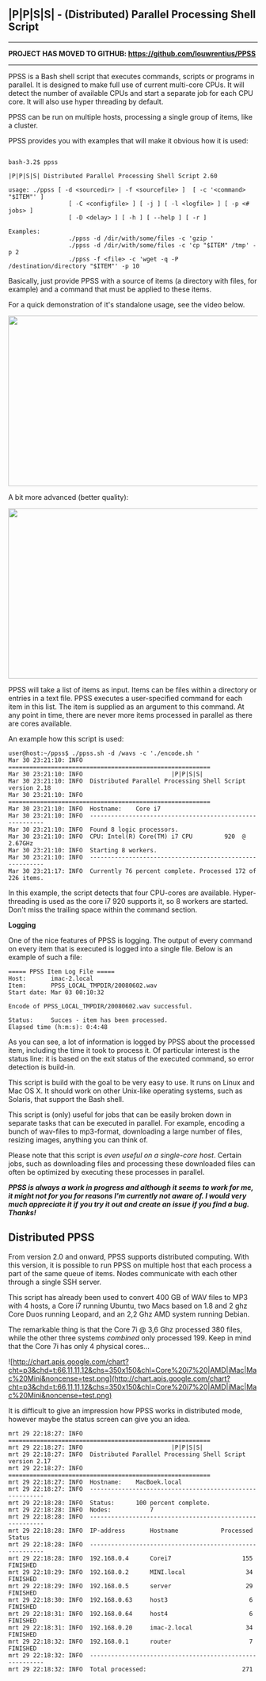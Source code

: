 ## |P|P|S|S| - (Distributed) Parallel Processing Shell Script ##


---


**PROJECT HAS MOVED TO GITHUB:
https://github.com/louwrentius/PPSS**


---


PPSS is a Bash shell script that executes commands, scripts or programs in parallel. It is designed to make full use of current multi-core CPUs. It will detect the number of available CPUs and start a separate job for each CPU core. It will also use hyper threading by default.

PPSS can be run on multiple hosts, processing a single group of items, like a cluster.

PPSS provides you with examples that will make it obvious how it is used:

```

bash-3.2$ ppss

|P|P|S|S| Distributed Parallel Processing Shell Script 2.60

usage: ./ppss [ -d <sourcedir> | -f <sourcefile> ]  [ -c '<command> "$ITEM"' ]
                 [ -C <configfile> ] [ -j ] [ -l <logfile> ] [ -p <# jobs> ]
                 [ -D <delay> ] [ -h ] [ --help ] [ -r ] 

Examples:
                 ./ppss -d /dir/with/some/files -c 'gzip '
                 ./ppss -d /dir/with/some/files -c 'cp "$ITEM" /tmp' -p 2
                 ./ppss -f <file> -c 'wget -q -P /destination/directory "$ITEM"' -p 10

```

Basically, just provide PPSS with a source of items (a directory with files, for example) and a command that must be applied to these items.

For a quick demonstration of it's standalone usage, see the video below.

<a href='http://www.youtube.com/watch?feature=player_embedded&v=32PwsARbePw' target='_blank'><img src='http://img.youtube.com/vi/32PwsARbePw/0.jpg' width='600px' height=344 /></a>

A bit more advanced (better quality):

<a href='http://www.youtube.com/watch?feature=player_embedded&v=AdwZlW1eZ6A' target='_blank'><img src='http://img.youtube.com/vi/AdwZlW1eZ6A/0.jpg' width='600px' height=344 /></a>

PPSS will take a list of items as input. Items can be files within a directory or entries in a text file. PPSS
executes a user-specified command for each item in this list. The item is supplied as an argument to this command. At any point in time, there are never more items processed in parallel as there are cores available.

An example how this script is used:

```
user@host:~/ppss$ ./ppss.sh -d /wavs -c './encode.sh ' 
Mar 30 23:21:10: INFO  =========================================================
Mar 30 23:21:10: INFO                         |P|P|S|S|                         
Mar 30 23:21:10: INFO  Distributed Parallel Processing Shell Script version 2.18
Mar 30 23:21:10: INFO  =========================================================
Mar 30 23:21:10: INFO  Hostname:	Core i7
Mar 30 23:21:10: INFO  ---------------------------------------------------------
Mar 30 23:21:10: INFO  Found 8 logic processors.
Mar 30 23:21:10: INFO  CPU: Intel(R) Core(TM) i7 CPU         920  @ 2.67GHz
Mar 30 23:21:10: INFO  Starting 8 workers.
Mar 30 23:21:10: INFO  ---------------------------------------------------------
Mar 30 23:21:17: INFO  Currently 76 percent complete. Processed 172 of 226 items.
```

In this example, the script detects that four CPU-cores are available. Hyper-threading is used as the core i7 920 supports it, so 8 workers are started. Don't miss the trailing space within the command section.

**Logging**

One of the nice features of PPSS is logging. The output of every command on every item that is executed is logged into a single file. Below is an example of such a file:

```
===== PPSS Item Log File =====
Host:		imac-2.local
Item:		PPSS_LOCAL_TMPDIR/20080602.wav
Start date:	Mar 03 00:10:32

Encode of PPSS_LOCAL_TMPDIR/20080602.wav successful.

Status:		Succes - item has been processed.
Elapsed time (h:m:s): 0:4:48
```

As you can see, a lot of information is logged by PPSS about the processed item, including the time it took to process it. Of particular interest is the status line: it is based on the exit status of the executed command, so error detection is build-in.

This script is build with the goal to be very easy to use. It runs on Linux and Mac OS X. It should work on other Unix-like operating systems, such as Solaris, that support the Bash shell.

This script is (only) useful for jobs that can be easily broken down in separate tasks that can be executed in parallel. For example, encoding a bunch of wav-files to mp3-format, downloading a large number of files, resizing images, anything you can think of.

Please note that this script is _even useful on a single-core host_. Certain jobs, such as downloading files and processing these downloaded files can often be optimized by executing these processes in parallel.

**_PPSS is always a work in progress and although it seems to work for me, it might not for you for reasons I'm currently not aware of. I would very much appreciate it if you try it out and create an issue if you find a bug. Thanks!_**

## Distributed PPSS ##

From version 2.0 and onward, PPSS supports distributed computing. With this version, it is possible to run PPSS on multiple host that each process a part of the same queue of items. Nodes communicate with each other through a single SSH server.

This script has already been used to convert 400 GB of WAV files to MP3 with 4 hosts, a Core i7 running Ubuntu, two Macs based on 1.8 and 2 ghz Core Duos running Leopard, and an 2,2 Ghz AMD system running Debian.

The remarkable thing is that the Core 7i @ 3,6 Ghz processed 380 files, while the other three systems _combined_ only processed 199. Keep in mind that the Core 7i has only 4 physical cores...

![http://chart.apis.google.com/chart?cht=p3&chd=t:66,11,11,12&chs=350x150&chl=Core%20i7%20|AMD|iMac|Mac%20Mini&noncense=test.png](http://chart.apis.google.com/chart?cht=p3&chd=t:66,11,11,12&chs=350x150&chl=Core%20i7%20|AMD|iMac|Mac%20Mini&noncense=test.png)

It is difficult to give an impression how PPSS works in distributed mode, however maybe the status screen can give you an idea.

```
mrt 29 22:18:27: INFO  =========================================================
mrt 29 22:18:27: INFO                         |P|P|S|S|                         
mrt 29 22:18:27: INFO  Distributed Parallel Processing Shell Script version 2.17
mrt 29 22:18:27: INFO  =========================================================
mrt 29 22:18:27: INFO  Hostname:	MacBoek.local
mrt 29 22:18:27: INFO  ---------------------------------------------------------
mrt 29 22:18:28: INFO  Status:		100 percent complete.
mrt 29 22:18:28: INFO  Nodes:	        7
mrt 29 22:18:28: INFO  ---------------------------------------------------------
mrt 29 22:18:28: INFO  IP-address       Hostname            Processed     Status
mrt 29 22:18:28: INFO  ---------------------------------------------------------
mrt 29 22:18:28: INFO  192.168.0.4      Corei7                    155   FINISHED
mrt 29 22:18:29: INFO  192.168.0.2      MINI.local                 34   FINISHED
mrt 29 22:18:29: INFO  192.168.0.5      server                     29   FINISHED
mrt 29 22:18:30: INFO  192.168.0.63     host3                       6   FINISHED
mrt 29 22:18:31: INFO  192.168.0.64     host4                       6   FINISHED
mrt 29 22:18:31: INFO  192.168.0.20     imac-2.local               34   FINISHED
mrt 29 22:18:32: INFO  192.168.0.1      router                      7   FINISHED
mrt 29 22:18:32: INFO  ---------------------------------------------------------
mrt 29 22:18:32: INFO  Total processed:                           271

```